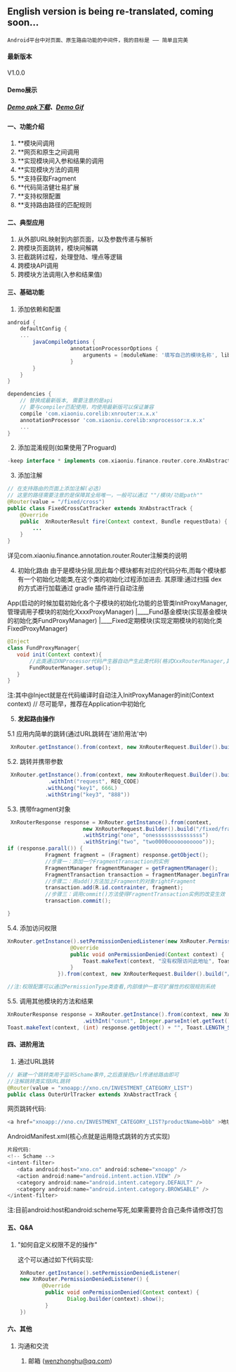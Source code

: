 ## English version is being re-translated, coming soon...

```
Android平台中对页面、原生路由功能的中间件，我的目标是 —— 简单且完美
```
#### 最新版本
V1.0.0

#### Demo展示

##### [Demo apk下载](https://github.com/wenzhonghu/MyRouter/tree/master/demo/myrouter-1.0.0.apk)、[Demo Gif](https://github.com/wenzhonghu/MyRouter/tree/master/demo/router.gif)

#### 一、功能介绍
1. **模块间调用
2. **网页和原生之间调用
3. **实现模块间入参和结果的调用
4. **实现模块方法的调用
5. **支持获取Fragment
6. **代码简洁健壮易扩展
8. **支持权限配置
9. **支持路由路径的匹配规则

#### 二、典型应用
1. 从外部URL映射到内部页面，以及参数传递与解析
2. 跨模块页面跳转，模块间解耦
3. 拦截跳转过程，处理登陆、埋点等逻辑
4. 跨模块API调用
5. 跨模块方法调用(入参和结果值)

#### 三、基础功能
1. 添加依赖和配置
``` gradle
android {
    defaultConfig {
	...
	    javaCompileOptions {
                    annotationProcessorOptions {
                        arguments = [moduleName: '填写自己的模块名称', libPackageName: project.readPackage()]
                    }
        }
    }
}

dependencies {
    // 替换成最新版本, 需要注意的是api
    // 要与compiler匹配使用，均使用最新版可以保证兼容
    compile 'com.xiaoniu.corelib:xnrouter:x.x.x'
    annotationProcessor 'com.xiaoniu.corelib:xnprocessor:x.x.x'
    ...
}
```
2. 添加混淆规则(如果使用了Proguard)
``` gradle
-keep interface * implements com.xiaoniu.finance.router.core.XnAbstractTrack
```
3. 添加注解
``` java
// 在支持路由的页面上添加注解(必选)
// 这里的路径需要注意的是保障其全局唯一，一般可以通过 ""/模块/功能path""
@Router(value = "/fixed/cross")
public class FixedCrossCatTracker extends XnAbstractTrack {
    @Override
    public  XnRouterResult fire(Context context, Bundle requestData) {
        ...
    }
}
```
详见com.xiaoniu.finance.annotation.router.Router注解类的说明


4. 初始化路由
由于是模块分层,因此每个模块都有对应的代码分布,而每个模块都有一个初始化功能类,在这个类的初始化过程添加进去.
其原理:通过扫描 dex 的方式进行加载通过 gradle 插件进行自动注册

App(启动的时候加载初始化各个子模块的初始化功能的总管类InitProxyManager,管理调用子模块的初始化XxxxProxyManager)
|____Fund基金模块(实现基金模块的初始化类FundProxyManager)
|____Fixed定期模块(实现定期模块的初始化类FixedProxyManager)
``` java
@Inject
class FundProxyManager{
   void init(Context context){
       //此类通过XNProcessor代码产生器自动产生此类代码(格式XxxRouterManager,其中Xxx就是gradle配置moduleName参数时)
       FundRouterManager.setup();
   }
}
```
注:其中@Inject就是在代码编译时自动注入InitProxyManager的init(Context context) // 尽可能早，推荐在Application中初始化

5. **发起路由操作**

5.1  应用内简单的跳转(通过URL跳转在'进阶用法'中)
``` java
 XnRouter.getInstance().from(context, new XnRouterRequest.Builder().build("/fund/result"));
```

5.2. 跳转并携带参数
``` java
 XnRouter.getInstance().from(context, new XnRouterRequest.Builder().build("/fund/result2")
             .withInt("request", REQ_CODE)
			.withLong("key1", 666L)
			.withString("key3", "888"))
```

5.3. 携带fragment对象
``` java
 XnRouterResponse response = XnRouter.getInstance().from(context,
                        new XnRouterRequest.Builder().build("/fixed/fragment")
                        .withString("one", "onesssssssssssssss")
                        .withString("two", "two0000ooooooooooo"));
if (response.parall()) {
            Fragment fragment = (Fragment) response.getObject();
            //步骤一：添加一个FragmentTransaction的实例
            FragmentManager fragmentManager = getFragmentManager();
            FragmentTransaction transaction = fragmentManager.beginTransaction();
            //步骤二：用add()方法加上Fragment的对象rightFragment
            transaction.add(R.id.contrainter, fragment);
            //步骤三：调用commit()方法使得FragmentTransaction实例的改变生效
            transaction.commit();

}
```

5.4. 添加访问权限
``` java
XnRouter.getInstance().setPermissionDeniedListener(new XnRouter.PermissionDeniedListener() {
                    @Override
                    public void onPermissionDenied(Context context) {
                        Toast.makeText(context, "没有权限访问此地址", Toast.LENGTH_SHORT).show();
                    }
                }).from(context, new XnRouterRequest.Builder().build("/fix/home").permission(PermissionType.ACTIVITY.getPermission()));

//注:权限配置可以通过PermissionType类查看,内部维护一套可扩展性的权限规则系统
```

5.5. 调用其他模块的方法和结果
``` java
XnRouterResponse response = XnRouter.getInstance().from(context, new XnRouterRequest.Builder().build("/fixed/sum")
                        .withInt("count", Integer.parseInt(et.getText().toString()));
Toast.makeText(context, (int) response.getObject() + "", Toast.LENGTH_SHORT).show();
```

#### 四、进阶用法
1. 通过URL跳转
``` java
// 新建一个跳转类用于监听Schame事件,之后直接把url传递给路由即可
//注解跳转类实现URL跳转
@Router(value = "xnoapp://xno.cn/INVESTMENT_CATEGORY_LIST")
public class OuterUrlTracker extends XnAbstractTrack {
```
网页跳转代码:
``` javascript
<a href="xnoapp://xno.cn/INVESTMENT_CATEGORY_LIST?productName=bbb" >地址跳转原生界面</a>
```
AndroidManifest.xml(核心点就是运用隐式跳转的方式实现)

``` java
片段代码:
<!-- Schame -->
<intent-filter>
   <data android:host="xno.cn" android:scheme="xnoapp" />
   <action android:name="android.intent.action.VIEW" />
   <category android:name="android.intent.category.DEFAULT" />
   <category android:name="android.intent.category.BROWSABLE" />
</intent-filter>
```
注:目前android:host和android:scheme写死,如果需要符合自己条件请修改打包


#### 五、Q&A
1. "如何自定义权限不足的操作"

    这个可以通过如下代码实现:
``` java
    XnRouter.getInstance().setPermissionDeniedListener(
    new XnRouter.PermissionDeniedListener() {
           @Override
            public void onPermissionDenied(Context context) {
                   Dialog.builder(context).show();
            }
    })
```
#### 六、其他

1. 沟通和交流

    1. 邮箱 (wenzhonghu@qq.com)